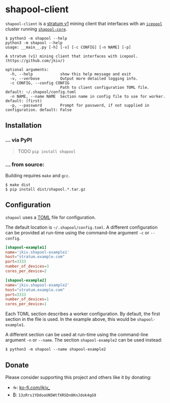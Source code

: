 # shapool-client

`shapool-client` is a [stratum v1](https://en.bitcoin.it/wiki/Stratum_mining_protocol) mining client that interfaces with an [`icepool`](https://github.com/jkiv/icepool-board) cluster running [`shapool-core`](https://github.com/jkiv/shapool-core).

```
$ python3 -m shapool --help
python3 -m shapool --help
usage: __main__.py [-h] [-v] [-c CONFIG] [-n NAME] [-p]

A stratum (v1) mining client that interfaces with icepool. (https://github.com/jkiv/)

optional arguments:
  -h, --help            show this help message and exit
  -v, --verbose         Output more detailed logging info.
  -c CONFIG, --config CONFIG
                        Path to client configuration TOML file. default: ~/.shapool/config.toml
  -n NAME, --name NAME  Section name in config file to use for worker. default: (first)
  -p, --password        Prompt for password, if not supplied in configuration. default: False
```

## Installation

### ... via PyPI

> TODO `pip install shapool`


### ... from source:

Building requires `make` and `gcc`.

```
$ make dist
$ pip install dist/shapool.*.tar.gz 
```

## Configuration

`shapool` uses a [TOML](https://github.com/toml-lang/toml) file for configuration.

The default location is `~/.shapool/config.toml`. A different configuration can be provided at run-time using the command-line argument `-c` or `--config`.

```toml
[shapool-example1]
name='jkiv.shapool-example1'
host="stratum.example.com"
port=3333
number_of_devices=3
cores_per_device=2

[shapool-example2]
name='jkiv.shapool-example2'
host="stratum.example.com"
port=3333
number_of_devices=1
cores_per_device=1
```

Each TOML section describes a worker configuration. By default, the first section in the file is used. In the example above, this would be `shapool-example1`.

A different section can be used at run-time using the command-line argument `-n` or `--name`. The section `shapool-example2` can be used instead:

```
$ python3 -m shapool --name shapool-example2
```

## Donate

Please consider supporting this project and others like it by donating:

* ☕: [ko-fi.com/jkiv_](https://ko-fi.com/jkiv_)
* ₿: `13zRrs1YDdooUN5WtfXRSDn8KnJdok4qG9`
